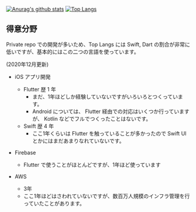 [![Anurag's github stats](https://watura-readme.vercel.app/api?username=watura&count_private=true)](https://github.com/anuraghazra/github-readme-stats)
[![Top Langs](https://watura-readme.vercel.app/api/top-langs/?username=watura&layout=compact&count_private=true)](https://github.com/anuraghazra/github-readme-stats)

## 得意分野
Private repo での開発が多いため、Top Langs には Swift, Dart の割合が非常に低いですが、基本的にはこの二つの言語を使っています。

(2020年12月更新)

- iOS アプリ開発
  - Flutter 歴 1 年
    - まだ、1年ほどしか経験していないですがいろいろとつくっています。
    - Android については、 Flutter 経由での対応はいくつか行っていますが、 Kotlin などでフルでつくったことはないです。
  - Swift 歴 4 年
    - ここ1年くらいは Flutter を触っていることが多かったので Swift UI とかにはまだあまりなれていないです。
  
- Firebase
  - Flutter で使うことがほとんどですが、1年ほど使っています

- AWS
  - 3年
  - ここ1年ほどはさわれていないですが、数百万人規模のインフラ管理を行っていたことがあります。

